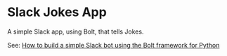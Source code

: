 # Slack Jokes App

A simple Slack app, using Bolt, that tells Jokes.

See: [How to build a simple Slack bot using the Bolt framework for Python](https://www.youtube.com/watch?v=oDoFvpDftBA)
